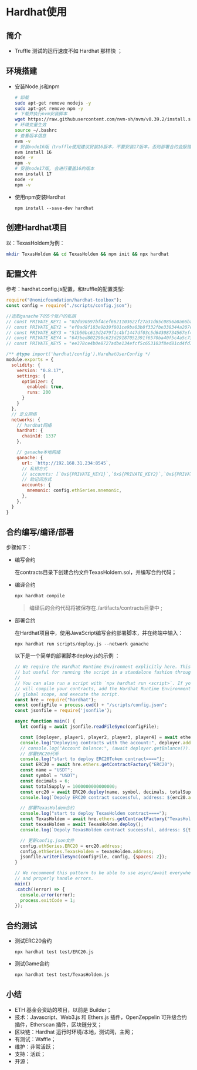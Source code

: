 # Hardhat使用

## 简介

- Truffle 测试的运行速度不如 Hardhat 那样快 ；

## 环境搭建

- 安装Node.js和npm

  ```bash
  # 卸载
  sudo apt-get remove nodejs -y
  sudo apt-get remove npm -y
  # 下载并执行nvm安装脚本
  wget https://raw.githubusercontent.com/nvm-sh/nvm/v0.39.2/install.sh && chmod +x ./install.sh &&  ./install.sh
  # 环境变量生效
  source ~/.bashrc
  # 查看版本信息
  nvm -v
  # 安装node16版（truffle使用建议安装16版本，不要安装17版本，否则部署合约会报错）
  nvm install 16
  node -v 
  npm -v
  # 安装node17版, 会进行覆盖16的版本
  nvm install 17
  node -v 
  npm -v
  ```

- 使用npm安装Hardhat

  ```
  npm install --save-dev hardhat
  ```

 ## 创建Hardhat项目

以：TexasHoldem为例：

```bash
mkdir TexasHoldem && cd TexasHoldem && npm init && npx hardhat
```

## 配置文件

参考：hardhat.config.js配置，和truffle的配置类型:

```js
require("@nomicfoundation/hardhat-toolbox");
const config = require("./scripts/config.json");

//选取ganache下的5个账户的私钥
// const PRIVATE_KEY1 = "02da90597bf4cef6621103622f27a31d65c0856a0a66ba2fd03e4663161f1c5b"; // 0x86d5b5903b0330d76b47D368bebF5A74dB6251dB
// const PRIVATE_KEY2 = "ef0ad8f183e9b39f801ce9ba03b8f332fbe338344a207c9995966795aa295970"; // 0xc3899703e578f13802c0F83Fb5Ee114a139910f0
// const PRIVATE_KEY3 = "51b50bc613d2479f1c4bf1447df03c5d64308734567ef4532a0ca5457660c6b7"; // 0x6A311b9D42Ea0Cb4F62760383C0EfF06Ac68F1f7
// const PRIVATE_KEY4 = "643bed802290c623d29187052391f6570ba40f5c4a5c73665d1ebc7141467401"; // 0x57FFbD5b047aDe5482abFDfc19c9E09EC7D1F995
// const PRIVATE_KEY5 = "ee378ce4b0e8727adbe134efcf5c653103f8ed81cd4fd719d69cb5f31f30d5d5"; // 0x8FD2C3a4C63941611Dad485890C90A101D08402b

/** @type import('hardhat/config').HardhatUserConfig */
module.exports = {
  solidity: {
    version: "0.8.17",
    settings: {
      optimizer: {
        enabled: true,
        runs: 200
      }
    }
  },
  // 定义网络
  networks: {
    // hardhat网络
    hardhat: {
      chainId: 1337
    },

    // ganache本地网络
    ganache: {
      url: `http://192.168.31.234:8545`,
      // 私钥方式
      // accounts: [`0x${PRIVATE_KEY1}`,`0x${PRIVATE_KEY2}`,`0x${PRIVATE_KEY3}`,`0x${PRIVATE_KEY4}`,`0x${PRIVATE_KEY5}`],
      // 助记词方式
      accounts: {
        mnemonic: config.ethSeries.mnemonic,
      },
    },
  }
}
```

## 合约编写/编译/部署

步骤如下：

- 编写合约

  在contracts目录下创建合约文件TexasHoldem.sol，并编写合约代码；

- 编译合约

  ```bash
  npx hardhat compile
  ```

  > 编译后的合约代码将被保存在./artifacts/contracts目录中 ;

- 部署合约

  在Hardhat项目中，使用JavaScript编写合约部署脚本，并在终端中输入：

  ```
  npx hardhat run scripts/deploy.js --network ganache
  ```

  以下是一个简单的部署脚本deploy.js的示例 ：

  ```js
  // We require the Hardhat Runtime Environment explicitly here. This is optional
  // but useful for running the script in a standalone fashion through `node <script>`.
  //
  // You can also run a script with `npx hardhat run <script>`. If you do that, Hardhat
  // will compile your contracts, add the Hardhat Runtime Environment's members to the
  // global scope, and execute the script.
  const hre = require("hardhat");
  const configFile = process.cwd() + "/scripts/config.json";
  const jsonfile = require('jsonfile');
  
  async function main() {
    let config = await jsonfile.readFileSync(configFile);
  
    const [deployer, player1, player2, player3, player4] = await ethers.getSigners();
    console.log("Deploying contracts with the account:", deployer.address, player1.address, player2.address, player3.address, player4.address);
    // console.log("Account balance:", (await deployer.getBalance()).toString());
    // 部署ERC20代币
    console.log("start to deploy ERC20Token contract====");
    const ERC20 = await hre.ethers.getContractFactory("ERC20");
    const name = "USDT";
    const symbol = "USDT";
    const decimals = 6;
    const totalSupply = 1000000000000000;
    const erc20 = await ERC20.deploy(name, symbol, decimals, totalSupply); 
    console.log(`Depoly ERC20 contract successful, address: ${erc20.address}`);
  
    // 部署TexasHoldem合约
    console.log("start to deploy TexasHoldem contract====");
    const TexasHoldem = await hre.ethers.getContractFactory("TexasHoldem");
    const texasHoldem = await TexasHoldem.deploy(); 
    console.log(`Depoly TexasHoldem contract successful, address: ${texasHoldem.address}`);
  
    // 更新config.json文件
    config.ethSeries.ERC20 = erc20.address;
    config.ethSeries.TexasHoldem = texasHoldem.address;
    jsonfile.writeFileSync(configFile, config, {spaces: 2});
  }
  
  // We recommend this pattern to be able to use async/await everywhere
  // and properly handle errors.
  main()
  .catch((error) => {
    console.error(error);
    process.exitCode = 1;
  });
  
  ```

## 合约测试

- 测试ERC20合约

  ```
  npx hardhat test test/ERC20.js
  ```

  

- 测试Game合约

  ```bash
  npx hardhat test test/TexasHoldem.js
  ```

  

## 小结

- ETH 基金会资助的项目，以前是 Builder；
- 技术：Javascript、Web3.js 和 Ethers.js 插件，OpenZeppelin 可升级合约插件，Etherscan 插件，区块链分叉；
- 区块链：Hardhat 运行时环境/本地，测试网，主网；
- 有测试：Waffle；
- 维护：非常活跃；
- 支持：活跃；
- 开源；